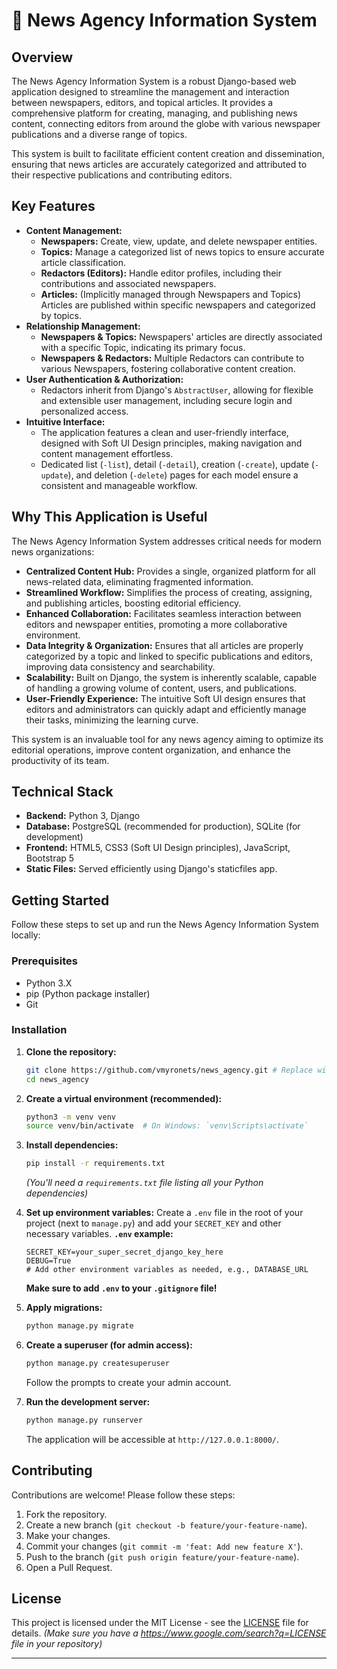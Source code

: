 
# 📰 News Agency Information System

## Overview

The News Agency Information System is a robust Django-based web application designed to streamline the management and interaction between newspapers, editors, and topical articles. It provides a comprehensive platform for creating, managing, and publishing news content, connecting editors from around the globe with various newspaper publications and a diverse range of topics.

This system is built to facilitate efficient content creation and dissemination, ensuring that news articles are accurately categorized and attributed to their respective publications and contributing editors.

## Key Features

  * **Content Management:**
      * **Newspapers:** Create, view, update, and delete newspaper entities.
      * **Topics:** Manage a categorized list of news topics to ensure accurate article classification.
      * **Redactors (Editors):** Handle editor profiles, including their contributions and associated newspapers.
      * **Articles:** (Implicitly managed through Newspapers and Topics) Articles are published within specific newspapers and categorized by topics.
  * **Relationship Management:**
      * **Newspapers & Topics:** Newspapers' articles are directly associated with a specific Topic, indicating its primary focus.
      * **Newspapers & Redactors:** Multiple Redactors can contribute to various Newspapers, fostering collaborative content creation.
  * **User Authentication & Authorization:**
      * Redactors inherit from Django's `AbstractUser`, allowing for flexible and extensible user management, including secure login and personalized access.
  * **Intuitive Interface:**
      * The application features a clean and user-friendly interface, designed with Soft UI Design principles, making navigation and content management effortless.
      * Dedicated list (`-list`), detail (`-detail`), creation (`-create`), update (`-update`), and deletion (`-delete`) pages for each model ensure a consistent and manageable workflow.

## Why This Application is Useful

The News Agency Information System addresses critical needs for modern news organizations:

  * **Centralized Content Hub:** Provides a single, organized platform for all news-related data, eliminating fragmented information.
  * **Streamlined Workflow:** Simplifies the process of creating, assigning, and publishing articles, boosting editorial efficiency.
  * **Enhanced Collaboration:** Facilitates seamless interaction between editors and newspaper entities, promoting a more collaborative environment.
  * **Data Integrity & Organization:** Ensures that all articles are properly categorized by a topic and linked to specific publications and editors, improving data consistency and searchability.
  * **Scalability:** Built on Django, the system is inherently scalable, capable of handling a growing volume of content, users, and publications.
  * **User-Friendly Experience:** The intuitive Soft UI design ensures that editors and administrators can quickly adapt and efficiently manage their tasks, minimizing the learning curve.

This system is an invaluable tool for any news agency aiming to optimize its editorial operations,
improve content organization, and enhance the productivity of its team.

## Technical Stack

  * **Backend:** Python 3, Django
  * **Database:** PostgreSQL (recommended for production), SQLite (for development)
  * **Frontend:** HTML5, CSS3 (Soft UI Design principles), JavaScript, Bootstrap 5
  * **Static Files:** Served efficiently using Django's staticfiles app.

## Getting Started

Follow these steps to set up and run the News Agency Information System locally:

### Prerequisites

  * Python 3.X
  * pip (Python package installer)
  * Git

### Installation

1.  **Clone the repository:**

    ```bash
    git clone https://github.com/vmyronets/news_agency.git # Replace with your actual repo URL if different
    cd news_agency
    ```

2.  **Create a virtual environment (recommended):**

    ```bash
    python3 -m venv venv
    source venv/bin/activate  # On Windows: `venv\Scripts\activate`
    ```

3.  **Install dependencies:**

    ```bash
    pip install -r requirements.txt
    ```

    *(You'll need a `requirements.txt` file listing all your Python dependencies)*

4.  **Set up environment variables:**
    Create a `.env` file in the root of your project (next to `manage.py`) and add your `SECRET_KEY` and other necessary variables.
    **`.env` example:**

    ```
    SECRET_KEY=your_super_secret_django_key_here
    DEBUG=True
    # Add other environment variables as needed, e.g., DATABASE_URL
    ```

    **Make sure to add `.env` to your `.gitignore` file\!**

5.  **Apply migrations:**

    ```bash
    python manage.py migrate
    ```

6.  **Create a superuser (for admin access):**

    ```bash
    python manage.py createsuperuser
    ```

    Follow the prompts to create your admin account.

7.  **Run the development server:**

    ```bash
    python manage.py runserver
    ```

    The application will be accessible at `http://127.0.0.1:8000/`.

## Contributing

Contributions are welcome\! Please follow these steps:

1.  Fork the repository.
2.  Create a new branch (`git checkout -b feature/your-feature-name`).
3.  Make your changes.
4.  Commit your changes (`git commit -m 'feat: Add new feature X'`).
5.  Push to the branch (`git push origin feature/your-feature-name`).
6.  Open a Pull Request.

## License

This project is licensed under the MIT License - see the [LICENSE](https://www.google.com/search?q=LICENSE) file for details. *(Make sure you have a https://www.google.com/search?q=LICENSE file in your repository)*

-----
